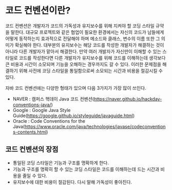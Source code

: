 # 코드 컨벤션이란?
코드 컨벤션은 개발자가 코드의 가독성과 유지보수를 위해 지켜야 할 코딩 스타일 규약을 말한다. 대규모 프로젝트와 같은 협업이 필요한 환경에서는 자신의 코드가 남들에게 어떻게 동작하는지 효과적으로 전달해야 하며 메소드와 클래스, 변수의 이름 또한 그 의미가 확실해야 한다. 대부분의 유지보수는 해당 코드를 작성한 개발자가 해결하는 것이 아니라 다른 개발자가 맡아서 해결한다. 만약 여러 개발자가 자신만이 이해할 수 있는 스타일로 코드를 작성한다면 다른 개발자가 유지보수를 위해 코드를 이해하는데 생각보다 큰 비용과 시간이 소모되며 기능을 오해하는 경우까지도 갈 수 있다. 이러한 문제점을 해결하기 위해 사전에 코딩 스타일을 통일함으로써 소모되는 시간과 비용을 절감시킬 수 있다.
 
자바 코드 컨벤션에는 다양한 형태가 있으며 다음 3가지가 가장 많이 쓰인다.
- NAVER : 캠퍼스 핵데이 Java 코드 컨벤션(https://naver.github.io/hackday-conventions-java/)
- Google : Google Java Style Guide(https://google.github.io/styleguide/javaguide.html)
- Oracle : Code Conventions for the Java(https://www.oracle.com/java/technologies/javase/codeconventions-contents.html)
## 코드 컨벤션의 장점
- 통일된 코딩 스타일은 기능과 구조를 명확하게 한다.
- 기능과 구조를 명확히 할 수 있는 코딩 스타일은 코드를 이해하는데 드는 시간과 비용을 줄일 수 있다.
- 유지보수에 대한 비용이 절감된다. 다시 말해 가독성이 좋아진다.